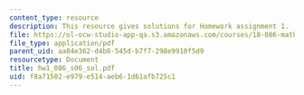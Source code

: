 ```yaml
---
content_type: resource
description: This resource gives solutions for Homework assignment 1.
file: https://ol-ocw-studio-app-qa.s3.amazonaws.com/courses/18-086-mathematical-methods-for-engineers-ii-spring-2006/f8a71502e979e514aeb61d61afb725c1_hw1_086_s06_sol.pdf
file_type: application/pdf
parent_uid: aa04e362-d4b8-545d-b7f7-298e9910f5d9
resourcetype: Document
title: hw1_086_s06_sol.pdf
uid: f8a71502-e979-e514-aeb6-1d61afb725c1
---
```

